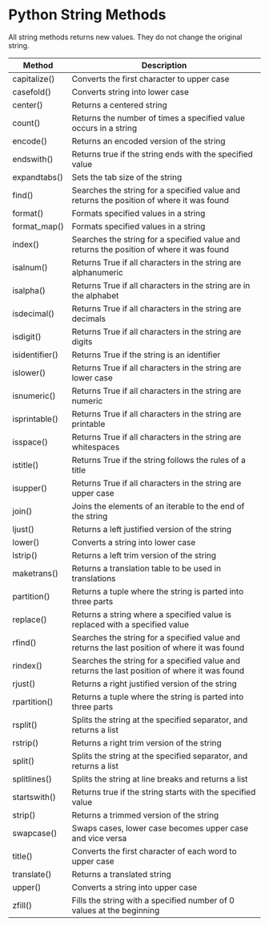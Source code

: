 # Python String Methods

All string methods returns new values. They do not change the original string.

|Method|Description|
|---|---|
|capitalize()|Converts the first character to upper case|
|casefold()|Converts string into lower case|
|center()|Returns a centered string|
|count()|Returns the number of times a specified value occurs in a string|
|encode()|Returns an encoded version of the string|
|endswith()|Returns true if the string ends with the specified value|
|expandtabs()|Sets the tab size of the string|
|find()|Searches the string for a specified value and returns the position of where it was found|
|format()|Formats specified values in a string|
|format_map()|Formats specified values in a string|
|index()|Searches the string for a specified value and returns the position of where it was found|
|isalnum()|Returns True if all characters in the string are alphanumeric|
|isalpha()|Returns True if all characters in the string are in the alphabet|
|isdecimal()|Returns True if all characters in the string are decimals|
|isdigit()|Returns True if all characters in the string are digits|
|isidentifier()|Returns True if the string is an identifier|
|islower()|Returns True if all characters in the string are lower case|
|isnumeric()|Returns True if all characters in the string are numeric|
|isprintable()|Returns True if all characters in the string are printable|
|isspace()|Returns True if all characters in the string are whitespaces|
|istitle()|Returns True if the string follows the rules of a title|
|isupper()|Returns True if all characters in the string are upper case|
|join()|Joins the elements of an iterable to the end of the string|
|ljust()|Returns a left justified version of the string|
|lower()|Converts a string into lower case|
|lstrip()|Returns a left trim version of the string|
|maketrans()|Returns a translation table to be used in translations|
|partition()|Returns a tuple where the string is parted into three parts|
|replace()|Returns a string where a specified value is replaced with a specified value|
|rfind()|Searches the string for a specified value and returns the last position of where it was found|
|rindex()|Searches the string for a specified value and returns the last position of where it was found|
|rjust()|Returns a right justified version of the string|
|rpartition()|Returns a tuple where the string is parted into three parts|
|rsplit()|Splits the string at the specified separator, and returns a list|
|rstrip()|Returns a right trim version of the string|
|split()|Splits the string at the specified separator, and returns a list|
|splitlines()|Splits the string at line breaks and returns a list|
|startswith()|Returns true if the string starts with the specified value|
|strip()|Returns a trimmed version of the string|
|swapcase()|Swaps cases, lower case becomes upper case and vice versa|
|title()|Converts the first character of each word to upper case|
|translate()|Returns a translated string|
|upper()|Converts a string into upper case|
|zfill()|Fills the string with a specified number of 0 values at the beginning|
